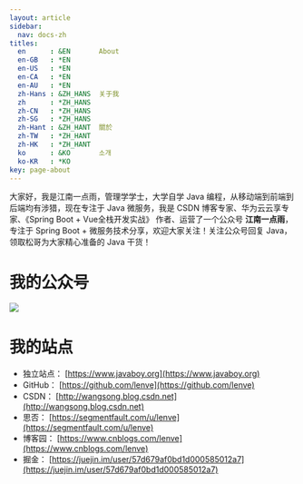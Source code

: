 ```yaml
---
layout: article
sidebar:
  nav: docs-zh
titles:
  en      : &EN       About
  en-GB   : *EN
  en-US   : *EN
  en-CA   : *EN
  en-AU   : *EN
  zh-Hans : &ZH_HANS  关于我
  zh      : *ZH_HANS
  zh-CN   : *ZH_HANS
  zh-SG   : *ZH_HANS
  zh-Hant : &ZH_HANT  關於
  zh-TW   : *ZH_HANT
  zh-HK   : *ZH_HANT
  ko      : &KO       소개
  ko-KR   : *KO
key: page-about
---
```


大家好，我是江南一点雨，管理学学士，大学自学 Java 编程，从移动端到前端到后端均有涉猎，现在专注于 Java 微服务，我是 CSDN 博客专家、华为云云享专家、《Spring Boot + Vue全栈开发实战》 作者、运营了一个公众号 **江南一点雨**，专注于 Spring Boot + 微服务技术分享，欢迎大家关注！关注公众号回复 Java，领取松哥为大家精心准备的 Java 干货！

# 我的公众号

![](http://www.javaboy.org/images/sb/javaboy.jpg)  

# 我的站点

- 独立站点： [https://www.javaboy.org](https://www.javaboy.org)
- GitHub： [https://github.com/lenve](https://github.com/lenve)
- CSDN： [http://wangsong.blog.csdn.net](http://wangsong.blog.csdn.net)
- 思否： [https://segmentfault.com/u/lenve](https://segmentfault.com/u/lenve)
- 博客园： [https://www.cnblogs.com/lenve](https://www.cnblogs.com/lenve)
- 掘金： [https://juejin.im/user/57d679af0bd1d000585012a7](https://juejin.im/user/57d679af0bd1d000585012a7)